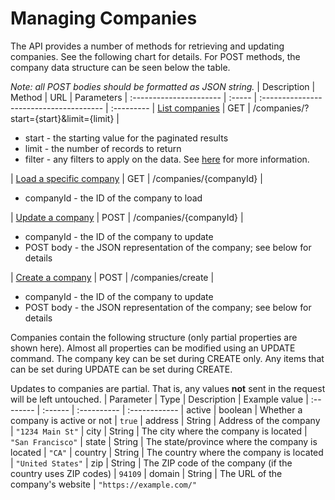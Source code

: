 # Managing Companies

The API provides a number of methods for retrieving and updating companies. See the following chart for details. For POST methods, the company data structure can be seen below the table.

*Note: all POST bodies should be formatted as JSON string.*
| Description             | Method | URL                                     | Parameters
| :---------------------- | :----- | :-------------------------------------- | :---------
| [List companies](/ManagingCompanies/ListCompanies)          | GET    | /companies/?start={start}&limit={limit} | <ul><li>start - the starting value for the paginated results</li><li>limit - the number of records to return</li><li>filter - any filters to apply on the data.  See [here](/#Filters) for more information.</li></ul>
| [Load a specific company](/ManagingCompanies/LoadingACompanyWithACompanyID) | GET    | /companies/{companyId}                  | <ul><li>companyId - the ID of the company to load</li></ul>
| [Update a company](/ManagingCompanies/UpdatingACompany)        | POST   | /companies/{companyId}                  | <ul><li>companyId - the ID of the company to update</li><li>POST body - the JSON representation of the company; see below for details</li></ul>
| [Create a company](/ManagingCompanies/CreatingACompany)        | POST   | /companies/create                       | <ul><li>companyId - the ID of the company to update</li><li>POST body - the JSON representation of the company; see below for details</li></ul>

Companies contain the following structure (only partial properties are shown here).  Almost all properties can be modified using an UPDATE command. The company key can be set during CREATE only. Any items that can be set during UPDATE can be set during CREATE. 

Updates to companies are partial.  That is, any values **not** sent in the request will be left untouched.
| Parameter | Type    | Description | Example value
| :-------- | :------ | :---------- | :------------
| active  | boolean | Whether a company is active or not | ```true```
| address | String  | Address of the company              | ```"1234 Main St"```
| city | String  | The city where the company is located | ```"San Francisco"```
| state | String  | The state/province where the company is located | ```"CA"```
| country | String  | The country where the company is located | ```"United States"```
| zip | String | The ZIP code of the company (if the country uses ZIP codes) | ```94109```
| domain | String | The URL of the company's website | ```"https://example.com/"```